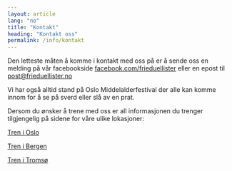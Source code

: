 ```yaml
---
layout: article
lang: "no"
title: "Kontakt"
heading: "Kontakt oss"
permalink: /info/kontakt
---
```


Den letteste måten å komme i kontakt med oss på er å sende oss en melding på vår facebookside [facebook.com/frieduellister](https://www.facebook.com/frieduellister) eller en epost til [post@frieduellister.no](mailto:post@frieduellister.no)

Vi har også alltid stand på Oslo Middelalderfestival der alle kan komme innom for å se på sverd eller slå av en prat.

Dersom du ønsker å trene med oss er all informasjonen du trenger tilgjengelig på sidene for våre ulike lokasjoner:

[Tren i Oslo](/oslo/trening)

[Tren i Bergen](/bergen/trening)

[Tren i Tromsø](/tromso/trening)
